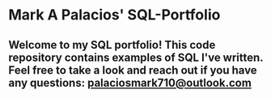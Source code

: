 # Mark A Palacios' SQL-Portfolio

## Welcome to my SQL portfolio! This code repository contains examples of SQL I've written. Feel free to take a look and reach out if you have any questions: palaciosmark710@outlook.com
